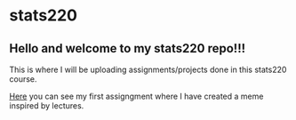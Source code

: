# stats220

## Hello and welcome to my stats220 repo!!!

This is where I will be uploading assignments/projects done in this stats220 course.



[Here](https://jerryj3083.github.io/stats220/) you can see my first assigngment where I have created a meme inspired by lectures.
